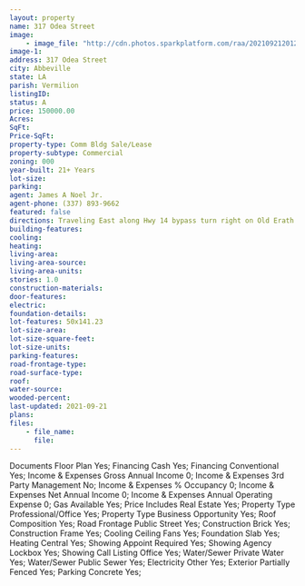 ```yaml
---
layout: property
name: 317 Odea Street
image:
    - image_file: "http://cdn.photos.sparkplatform.com/raa/20210921201252756574000000.jpg"
image-1:
address: 317 Odea Street
city: Abbeville
state: LA
parish: Vermilion
listingID: 
status: A
price: 150000.00
Acres: 
SqFt: 
Price-SqFt: 
property-type: Comm Bldg Sale/Lease
property-subtype: Commercial
zoning: 000
year-built: 21+ Years
lot-size: 
parking: 
agent: James A Noel Jr.
agent-phone: (337) 893-9662
featured: false
directions: Traveling East along Hwy 14 bypass turn right on Old Erath Road which turns into Alonzo Road turn left on Odea Street 2nd Building on the left.
building-features: 
cooling: 
heating: 
living-area: 
living-area-source: 
living-area-units: 
stories: 1.0
construction-materials: 
door-features: 
electric: 
foundation-details: 
lot-features: 50x141.23
lot-size-area: 
lot-size-square-feet: 
lot-size-units: 
parking-features: 
road-frontage-type: 
road-surface-type: 
roof: 
water-source: 
wooded-percent: 
last-updated: 2021-09-21
plans: 
files:
    - file_name:
      file:
---
```

Documents	Floor Plan	Yes;
Financing	Cash	Yes;
Financing	Conventional	Yes;
Income & Expenses	Gross Annual Income	0;
Income & Expenses	3rd Party Management	No;
Income & Expenses	% Occupancy	0;
Income & Expenses	Net Annual Income	0;
Income & Expenses	Annual Operating Expense	0;
Gas	Available	Yes;
Price Includes	Real Estate	Yes;
Property Type	Professional/Office	Yes;
Property Type	Business Opportunity	Yes;
Roof	Composition	Yes;
Road Frontage	Public Street	Yes;
Construction	Brick	Yes;
Construction	Frame	Yes;
Cooling	Ceiling Fans	Yes;
Foundation	Slab	Yes;
Heating	Central	Yes;
Showing	Appoint Required	Yes;
Showing	Agency Lockbox	Yes;
Showing	Call Listing Office	Yes;
Water/Sewer	Private Water	Yes;
Water/Sewer	Public Sewer	Yes;
Electricity	Other	Yes;
Exterior	Partially Fenced	Yes;
Parking	Concrete	Yes;

